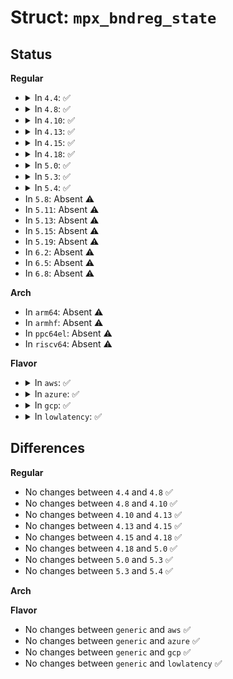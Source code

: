 # Struct: <code>mpx_bndreg_state</code>

## Status
<b>Regular</b>
<ul>
<li>
<details>
<summary>In <code>4.4</code>: ✅</summary>

```c
struct mpx_bndreg_state {
    struct mpx_bndreg bndreg[4];
};
```
</details>
</li>
<li>
<details>
<summary>In <code>4.8</code>: ✅</summary>

```c
struct mpx_bndreg_state {
    struct mpx_bndreg bndreg[4];
};
```
</details>
</li>
<li>
<details>
<summary>In <code>4.10</code>: ✅</summary>

```c
struct mpx_bndreg_state {
    struct mpx_bndreg bndreg[4];
};
```
</details>
</li>
<li>
<details>
<summary>In <code>4.13</code>: ✅</summary>

```c
struct mpx_bndreg_state {
    struct mpx_bndreg bndreg[4];
};
```
</details>
</li>
<li>
<details>
<summary>In <code>4.15</code>: ✅</summary>

```c
struct mpx_bndreg_state {
    struct mpx_bndreg bndreg[4];
};
```
</details>
</li>
<li>
<details>
<summary>In <code>4.18</code>: ✅</summary>

```c
struct mpx_bndreg_state {
    struct mpx_bndreg bndreg[4];
};
```
</details>
</li>
<li>
<details>
<summary>In <code>5.0</code>: ✅</summary>

```c
struct mpx_bndreg_state {
    struct mpx_bndreg bndreg[4];
};
```
</details>
</li>
<li>
<details>
<summary>In <code>5.3</code>: ✅</summary>

```c
struct mpx_bndreg_state {
    struct mpx_bndreg bndreg[4];
};
```
</details>
</li>
<li>
<details>
<summary>In <code>5.4</code>: ✅</summary>

```c
struct mpx_bndreg_state {
    struct mpx_bndreg bndreg[4];
};
```
</details>
</li>
<li>
In <code>5.8</code>: Absent ⚠️
</li>
<li>
In <code>5.11</code>: Absent ⚠️
</li>
<li>
In <code>5.13</code>: Absent ⚠️
</li>
<li>
In <code>5.15</code>: Absent ⚠️
</li>
<li>
In <code>5.19</code>: Absent ⚠️
</li>
<li>
In <code>6.2</code>: Absent ⚠️
</li>
<li>
In <code>6.5</code>: Absent ⚠️
</li>
<li>
In <code>6.8</code>: Absent ⚠️
</li>
</ul>
<b>Arch</b>
<ul>
<li>
In <code>arm64</code>: Absent ⚠️
</li>
<li>
In <code>armhf</code>: Absent ⚠️
</li>
<li>
In <code>ppc64el</code>: Absent ⚠️
</li>
<li>
In <code>riscv64</code>: Absent ⚠️
</li>
</ul>
<b>Flavor</b>
<ul>
<li>
<details>
<summary>In <code>aws</code>: ✅</summary>

```c
struct mpx_bndreg_state {
    struct mpx_bndreg bndreg[4];
};
```
</details>
</li>
<li>
<details>
<summary>In <code>azure</code>: ✅</summary>

```c
struct mpx_bndreg_state {
    struct mpx_bndreg bndreg[4];
};
```
</details>
</li>
<li>
<details>
<summary>In <code>gcp</code>: ✅</summary>

```c
struct mpx_bndreg_state {
    struct mpx_bndreg bndreg[4];
};
```
</details>
</li>
<li>
<details>
<summary>In <code>lowlatency</code>: ✅</summary>

```c
struct mpx_bndreg_state {
    struct mpx_bndreg bndreg[4];
};
```
</details>
</li>
</ul>

## Differences
<b>Regular</b>
<ul>
<li>
No changes between <code>4.4</code> and <code>4.8</code> ✅
</li>
<li>
No changes between <code>4.8</code> and <code>4.10</code> ✅
</li>
<li>
No changes between <code>4.10</code> and <code>4.13</code> ✅
</li>
<li>
No changes between <code>4.13</code> and <code>4.15</code> ✅
</li>
<li>
No changes between <code>4.15</code> and <code>4.18</code> ✅
</li>
<li>
No changes between <code>4.18</code> and <code>5.0</code> ✅
</li>
<li>
No changes between <code>5.0</code> and <code>5.3</code> ✅
</li>
<li>
No changes between <code>5.3</code> and <code>5.4</code> ✅
</li>
</ul>
<b>Arch</b>
<ul>
</ul>
<b>Flavor</b>
<ul>
<li>
No changes between <code>generic</code> and <code>aws</code> ✅
</li>
<li>
No changes between <code>generic</code> and <code>azure</code> ✅
</li>
<li>
No changes between <code>generic</code> and <code>gcp</code> ✅
</li>
<li>
No changes between <code>generic</code> and <code>lowlatency</code> ✅
</li>
</ul>
